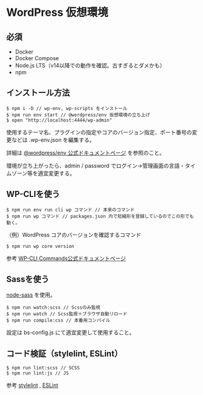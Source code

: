# WordPress 仮想環境

## 必須

* Docker
* Docker Compose
* Node.js LTS（v14以降での動作を確認。古すぎるとダメかも）
* npm

## インストール方法

```
$ npm i -D // wp-env, wp-scripts をインストール
$ npm run env start // @wordpress/env 仮想環境の立ち上げ
$ open "http://localhost:4444/wp-admin"
```
使用するテーマ名、プラグインの指定やコアのバージョン指定、ポート番号の変更などは .wp-env.json を編集する。

詳細は [@wordpress/env 公式ドキュメントページ](https://ja.wordpress.org/team/handbook/block-editor/packages/packages-env/) を参照のこと。

環境が立ち上がったら、admin / password でログイン→管理画面の言語・タイムゾーン等を適宜変更する。


## WP-CLIを使う

```
$ npm run env run cli wp コマンド // 本来のコマンド
$ npm run wp コマンド // packages.json 内で短縮形を登録しているのでこの形でも動く。
```

（例）WordPress コアのバージョンを確認するコマンド
```
$ npm run wp core version 
```

参考 [WP-CLI Commands公式ドキュメントページ](https://developer.wordpress.org/cli/commands/) 

## Sassを使う

[node-sass](https://www.npmjs.com/package/node-sass) を使用。

```
$ npm run watch:scss // Scssのみ監視
$ npm run watch // Scss監視＋ブラウザ自動リロード
$ npm run compile:css // 本番用コンパイル
```

設定は bs-config.js にて適宜変更して使用すること。

## コード検証（stylelint, ESLint）

```
$ npm run lint:scss // SCSS
$ npm run lint:js // JS
```

参考 [stylelint](https://stylelint.io/) ,  [ESLint](https://eslint.org/) 


